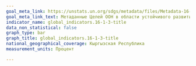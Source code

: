 ```yaml
---
goal_meta_link: https://unstats.un.org/sdgs/metadata/files/Metadata-16-01-03.pdf
goal_meta_link_text: Метаданные Целей ООН в области устойчивого развития (PDF, 222 КБ)
indicator_name: global_indicators.16-1-3-title
data_non_statistical: false
graph_type: bar
graph_title: global_indicators.16-1-3-title
national_geographical_coverage: Кыргызская Республика
measurement_units: Процент

---
```

